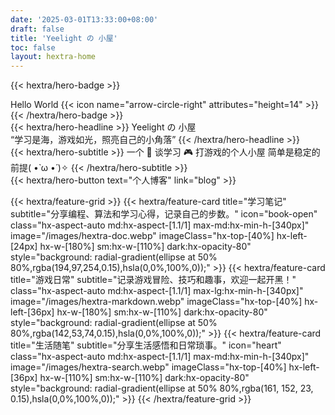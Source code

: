 ```yaml
---
date: '2025-03-01T13:33:00+08:00'
draft: false
title: 'Yeelight の 小屋'
toc: false
layout: hextra-home
---
```


{{< hextra/hero-badge >}}
  <div class="hx-w-2 hx-h-2 hx-rounded-full hx-bg-primary-400"></div>
    <span>Hello World</span>
  {{< icon name="arrow-circle-right" attributes="height=14" >}}
{{< /hextra/hero-badge >}}

<div class="hx-mt-6 hx-mb-6">
{{< hextra/hero-headline >}}
  Yeelight の 小屋 <br class="sm:hx-block hx-hidden" />
  “学习是海，游戏如光，照亮自己的小角落”
{{< /hextra/hero-headline >}}
</div>

<div class="hx-mb-12">
{{< hextra/hero-subtitle >}}
    一个 📖 谈学习 🎮 打游戏的个人小屋
    简单是稳定的前提( •̀ ω •́ )✧
{{< /hextra/hero-subtitle >}}
</div>

<div class="hx-mb-6">
{{< hextra/hero-button text="个人博客" link="blog" >}}
</div>

<div class="hx-mt-6"></div>

{{< hextra/feature-grid >}}
  {{< hextra/feature-card
    title="学习笔记"
    subtitle="分享编程、算法和学习心得，记录自己的步数。"
    icon="book-open"
       class="hx-aspect-auto md:hx-aspect-[1.1/1] max-md:hx-min-h-[340px]"
    image="/images/hextra-doc.webp"
    imageClass="hx-top-[40%] hx-left-[24px] hx-w-[180%] sm:hx-w-[110%] dark:hx-opacity-80"
    style="background: radial-gradient(ellipse at 50% 80%,rgba(194,97,254,0.15),hsla(0,0%,100%,0));"
    >}}
  {{< hextra/feature-card
    title="游戏日常"
    subtitle="记录游戏冒险、技巧和趣事，欢迎一起开黑！"
    class="hx-aspect-auto md:hx-aspect-[1.1/1] max-lg:hx-min-h-[340px]"
    image="/images/hextra-markdown.webp"
    imageClass="hx-top-[40%] hx-left-[36px] hx-w-[180%] sm:hx-w-[110%] dark:hx-opacity-80"
    style="background: radial-gradient(ellipse at 50% 80%,rgba(142,53,74,0.15),hsla(0,0%,100%,0));"
    >}}
  {{< hextra/feature-card
    title="生活随笔"
    subtitle="分享生活感悟和日常琐事。"
    icon="heart"
    class="hx-aspect-auto md:hx-aspect-[1.1/1] max-md:hx-min-h-[340px]"
    image="/images/hextra-search.webp"
    imageClass="hx-top-[40%] hx-left-[36px] hx-w-[110%] sm:hx-w-[110%] dark:hx-opacity-80"
    style="background: radial-gradient(ellipse at 50% 80%,rgba(161, 152, 23, 0.15),hsla(0,0%,100%,0));"
    >}}
{{< /hextra/feature-grid >}}
